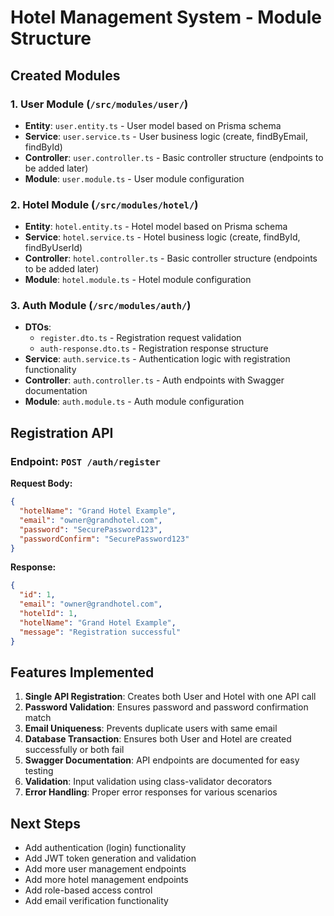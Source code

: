 # Hotel Management System - Module Structure

## Created Modules

### 1. User Module (`/src/modules/user/`)
- **Entity**: `user.entity.ts` - User model based on Prisma schema
- **Service**: `user.service.ts` - User business logic (create, findByEmail, findById)
- **Controller**: `user.controller.ts` - Basic controller structure (endpoints to be added later)
- **Module**: `user.module.ts` - User module configuration

### 2. Hotel Module (`/src/modules/hotel/`)
- **Entity**: `hotel.entity.ts` - Hotel model based on Prisma schema
- **Service**: `hotel.service.ts` - Hotel business logic (create, findById, findByUserId)
- **Controller**: `hotel.controller.ts` - Basic controller structure (endpoints to be added later)
- **Module**: `hotel.module.ts` - Hotel module configuration

### 3. Auth Module (`/src/modules/auth/`)
- **DTOs**: 
  - `register.dto.ts` - Registration request validation
  - `auth-response.dto.ts` - Registration response structure
- **Service**: `auth.service.ts` - Authentication logic with registration functionality
- **Controller**: `auth.controller.ts` - Auth endpoints with Swagger documentation
- **Module**: `auth.module.ts` - Auth module configuration

## Registration API

### Endpoint: `POST /auth/register`

**Request Body:**
```json
{
  "hotelName": "Grand Hotel Example",
  "email": "owner@grandhotel.com",
  "password": "SecurePassword123",
  "passwordConfirm": "SecurePassword123"
}
```

**Response:**
```json
{
  "id": 1,
  "email": "owner@grandhotel.com",
  "hotelId": 1,
  "hotelName": "Grand Hotel Example",
  "message": "Registration successful"
}
```

## Features Implemented

1. **Single API Registration**: Creates both User and Hotel with one API call
2. **Password Validation**: Ensures password and password confirmation match
3. **Email Uniqueness**: Prevents duplicate users with same email
4. **Database Transaction**: Ensures both User and Hotel are created successfully or both fail
5. **Swagger Documentation**: API endpoints are documented for easy testing
6. **Validation**: Input validation using class-validator decorators
7. **Error Handling**: Proper error responses for various scenarios

## Next Steps

- Add authentication (login) functionality
- Add JWT token generation and validation
- Add more user management endpoints
- Add more hotel management endpoints
- Add role-based access control
- Add email verification functionality
